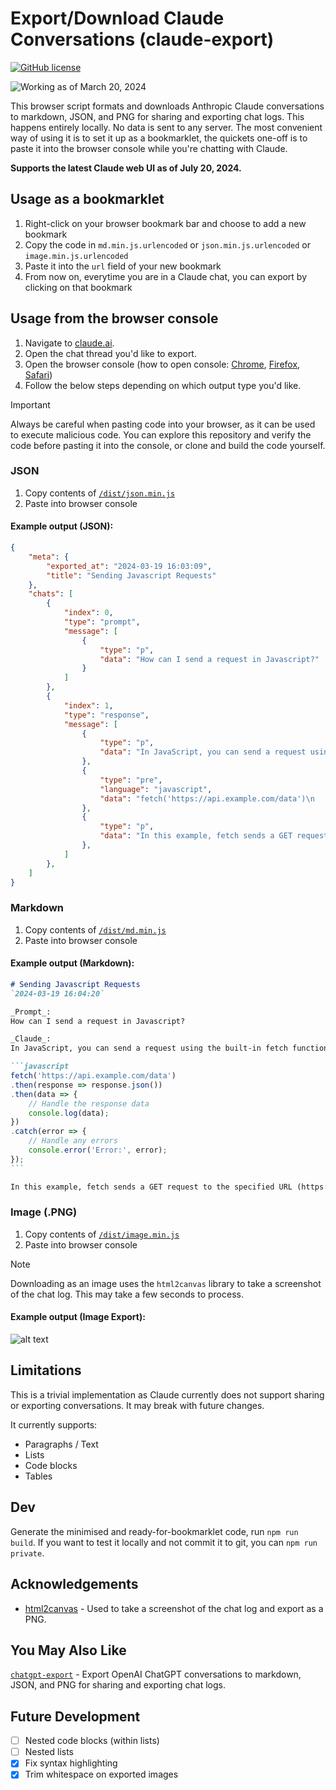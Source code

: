 # Export/Download Claude Conversations (claude-export)

[![GitHub license](https://img.shields.io/badge/license-MIT-green)](
    ./LICENSE
)

![Working as of March 20, 2024](https://img.shields.io/badge/working%20as%20of-July%2020%2C%202024-blue)

This browser script formats and downloads Anthropic Claude conversations to markdown, JSON, and PNG for sharing and exporting chat logs. This happens entirely locally. No data is sent to any server. The most convenient way of using it is to set it up as a bookmarklet, the quickets one-off is to paste it into the browser console while you're chatting with Claude.

**Supports the latest Claude web UI as of July 20, 2024.**

## Usage as a bookmarklet

 1. Right-click on your browser bookmark bar and choose to add a new bookmark
 2. Copy the code in `md.min.js.urlencoded` or `json.min.js.urlencoded` or `image.min.js.urlencoded`
 3. Paste it into the `url` field of your new bookmark
 4. From now on, everytime you are in a Claude chat, you can export by clicking on that bookmark


## Usage from the browser console

 1. Navigate to [claude.ai](https://claude.ai).
 2. Open the chat thread you'd like to export.
 3. Open the browser console (how to open console: [Chrome](https://developer.chrome.com/docs/devtools/open), [Firefox](https://firefox-source-docs.mozilla.org/devtools-user/), [Safari](https://developer.apple.com/library/archive/documentation/NetworkingInternetWeb/Conceptual/Web_Inspector_Tutorial/EnableWebInspector/EnableWebInspector.html))
 4. Follow the below steps depending on which output type you'd like.

> [!IMPORTANT]  
> Always be careful when pasting code into your browser, as it can be used to execute malicious code.
> You can explore this repository and verify the code before pasting it into the console, or clone and build the code yourself.

### JSON

1. Copy contents of [`/dist/json.min.js`](./dist/json.min.js)
2. Paste into browser console

#### Example output (JSON):

```json
{
    "meta": {
        "exported_at": "2024-03-19 16:03:09",
        "title": "Sending Javascript Requests"
    },
    "chats": [
        {
            "index": 0,
            "type": "prompt",
            "message": [
                {
                    "type": "p",
                    "data": "How can I send a request in Javascript?"
                }
            ]
        },
        {
            "index": 1,
            "type": "response",
            "message": [
                {
                    "type": "p",
                    "data": "In JavaScript, you can send a request using the built-in fetch function or the XMLHttpRequest object. Here's an example using fetch:"
                },
                {
                    "type": "pre",
                    "language": "javascript",
                    "data": "fetch('https://api.example.com/data')\n  .then(response => response.json())\n  .then(data => {\n    // Handle the response data\n    console.log(data);\n  })\n  .catch(error => {\n    // Handle any errors\n    console.error('Error:', error);\n  });"
                },
                {
                    "type": "p",
                    "data": "In this example, fetch sends a GET request to the specified URL (https://api.example.com/data). The then block is used to handle the response. The first then converts the response to JSON format using response.json(), and the second then receives the parsed JSON data, which you can then process as needed."
                },
            ]
        },
    ]
}
```

### Markdown

1. Copy contents of [`/dist/md.min.js`](./dist/md.min.js)
2. Paste into browser console

#### Example output (Markdown):

````markdown
# Sending Javascript Requests
`2024-03-19 16:04:20`

_Prompt_:
How can I send a request in Javascript?

_Claude_:
In JavaScript, you can send a request using the built-in fetch function or the XMLHttpRequest object. Here's an example using fetch:

```javascript
fetch('https://api.example.com/data')
.then(response => response.json())
.then(data => {
    // Handle the response data
    console.log(data);
})
.catch(error => {
    // Handle any errors
    console.error('Error:', error);
});
```

In this example, fetch sends a GET request to the specified URL (https://api.example.com/data). The then block is used to handle the response. The first then converts the response to JSON format using response.json(), and the second then receives the parsed JSON data, which you can then process as needed.
````

### Image (.PNG)

1. Copy contents of [`/dist/image.min.js`](./dist/image.min.js)
2. Paste into browser console

> [!NOTE]  
> Downloading as an image uses the `html2canvas` library to take a screenshot of the chat log. This may take a few seconds to process.

#### Example output (Image Export):
![alt text](./public/claude-export-example.png "claude-export Example Output")

## Limitations

This is a trivial implementation as Claude currently does not support sharing or exporting conversations. It may break with future changes.

It currently supports:
- Paragraphs / Text
- Lists
- Code blocks
- Tables

## Dev

Generate the minimised and ready-for-bookmarklet code, run `npm run build`. If you want to test it locally and not commit it to git, you can `npm run private`.

## Acknowledgements

- [html2canvas](https://github.com/niklasvh/html2canvas) - Used to take a screenshot of the chat log and export as a PNG.

## You May Also Like

[`chatgpt-export`](https://github.com/ryanschiang/chatgpt-export) - Export OpenAI ChatGPT conversations to markdown, JSON, and PNG for sharing and exporting chat logs.

## Future Development

- [ ] Nested code blocks (within lists)
- [ ] Nested lists 
- [x] Fix syntax highlighting
- [x] Trim whitespace on exported images
